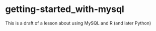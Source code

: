 # getting-started_with-mysql
This is a draft of a lesson about using MySQL and R (and later Python)
